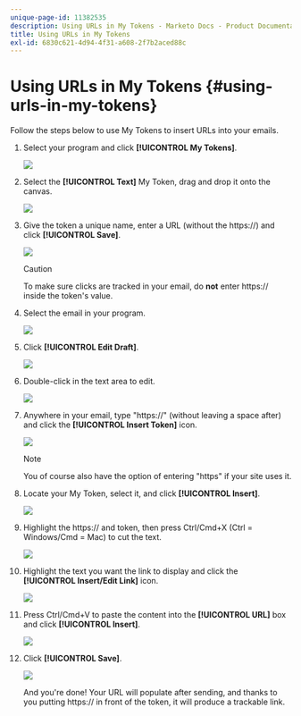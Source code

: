 ```yaml
---
unique-page-id: 11382535
description: Using URLs in My Tokens - Marketo Docs - Product Documentation
title: Using URLs in My Tokens
exl-id: 6830c621-4d94-4f31-a608-2f7b2aced88c
---
```

# Using URLs in My Tokens {#using-urls-in-my-tokens}

Follow the steps below to use My Tokens to insert URLs into your emails.

1. Select your program and click **[!UICONTROL My Tokens]**.

   ![](assets/one-4.png)

1. Select the **[!UICONTROL Text]** My Token, drag and drop it onto the canvas.

   ![](assets/two-4.png)

1. Give the token a unique name, enter a URL (without the https://) and click **[!UICONTROL Save]**.

   ![](assets/three-4.png)

   >[!CAUTION]
   >
   >To make sure clicks are tracked in your email, do **not** enter https:// inside the token's value.

1. Select the email in your program.

   ![](assets/four-3.png)

1. Click **[!UICONTROL Edit Draft]**.

   ![](assets/five-3.png)

1. Double-click in the text area to edit.

   ![](assets/six-1.png)

1. Anywhere in your email, type "https://" (without leaving a space after) and click the **[!UICONTROL Insert Token]** icon.

   ![](assets/seven.png)

   >[!NOTE]
   >
   >You of course also have the option of entering "https" if your site uses it.

1. Locate your My Token, select it, and click **[!UICONTROL Insert]**.

   ![](assets/eight.png)

1. Highlight the https:// and token, then press Ctrl/Cmd+X (Ctrl = Windows/Cmd = Mac) to cut the text.

   ![](assets/nine.png)

1. Highlight the text you want the link to display and click the **[!UICONTROL Insert/Edit Link]** icon.

   ![](assets/ten.png)

1. Press Ctrl/Cmd+V to paste the content into the **[!UICONTROL URL]** box and click **[!UICONTROL Insert]**.

   ![](assets/eleven.png)

1. Click **[!UICONTROL Save]**.

   ![](assets/twelve.png)

   And you're done! Your URL will populate after sending, and thanks to you putting https:// in front of the token, it will produce a trackable link.
